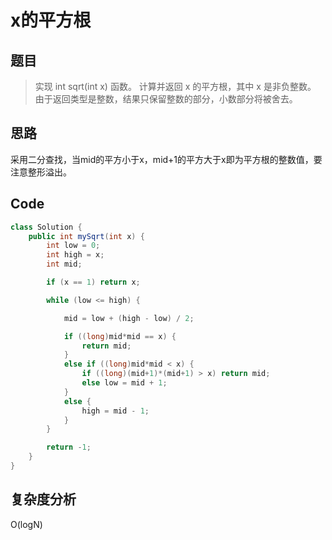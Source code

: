 # x的平方根

## 题目

>实现 int sqrt(int x) 函数。
>计算并返回 x 的平方根，其中 x 是非负整数。
>由于返回类型是整数，结果只保留整数的部分，小数部分将被舍去。

## 思路

采用二分查找，当mid的平方小于x，mid+1的平方大于x即为平方根的整数值，要注意整形溢出。

## Code
```java
class Solution {
    public int mySqrt(int x) {
        int low = 0;
        int high = x;
        int mid;

        if (x == 1) return x;

        while (low <= high) {

            mid = low + (high - low) / 2;

            if ((long)mid*mid == x) {
                return mid;
            }
            else if ((long)mid*mid < x) {
                if ((long)(mid+1)*(mid+1) > x) return mid;
                else low = mid + 1;
            }
            else {
                high = mid - 1;
            }
        }

        return -1;
    }
}
```

## 复杂度分析

O(logN)
